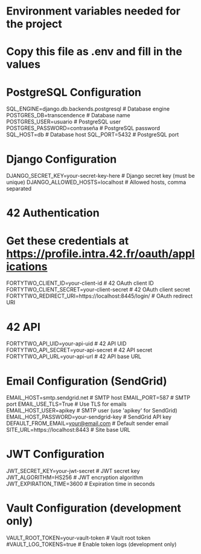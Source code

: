 # Environment variables needed for the project
# Copy this file as .env and fill in the values

# PostgreSQL Configuration
SQL_ENGINE=django.db.backends.postgresql    # Database engine
POSTGRES_DB=transcendence                   # Database name
POSTGRES_USER=usuario                       # PostgreSQL user
POSTGRES_PASSWORD=contraseña               # PostgreSQL password
SQL_HOST=db                                # Database host
SQL_PORT=5432                              # PostgreSQL port

# Django Configuration
DJANGO_SECRET_KEY=your-secret-key-here     # Django secret key (must be unique)
DJANGO_ALLOWED_HOSTS=localhost             # Allowed hosts, comma separated

# 42 Authentication
# Get these credentials at https://profile.intra.42.fr/oauth/applications
FORTYTWO_CLIENT_ID=your-client-id          # 42 OAuth client ID
FORTYTWO_CLIENT_SECRET=your-client-secret  # 42 OAuth client secret
FORTYTWO_REDIRECT_URI=https://localhost:8445/login/  # OAuth redirect URI

# 42 API
FORTYTWO_API_UID=your-api-uid              # 42 API UID
FORTYTWO_API_SECRET=your-api-secret        # 42 API secret
FORTYTWO_API_URL=your-api-url              # 42 API base URL

# Email Configuration (SendGrid)
EMAIL_HOST=smtp.sendgrid.net               # SMTP host
EMAIL_PORT=587                             # SMTP port
EMAIL_USE_TLS=True                         # Use TLS for emails
EMAIL_HOST_USER=apikey                     # SMTP user (use 'apikey' for SendGrid)
EMAIL_HOST_PASSWORD=your-sendgrid-key      # SendGrid API key
DEFAULT_FROM_EMAIL=your@email.com          # Default sender email
SITE_URL=https://localhost:8443            # Site base URL

# JWT Configuration
JWT_SECRET_KEY=your-jwt-secret             # JWT secret key
JWT_ALGORITHM=HS256                        # JWT encryption algorithm
JWT_EXPIRATION_TIME=3600                   # Expiration time in seconds

# Vault Configuration (development only)
VAULT_ROOT_TOKEN=your-vault-token          # Vault root token
#VAULT_LOG_TOKENS=true                     # Enable token logs (development only)


